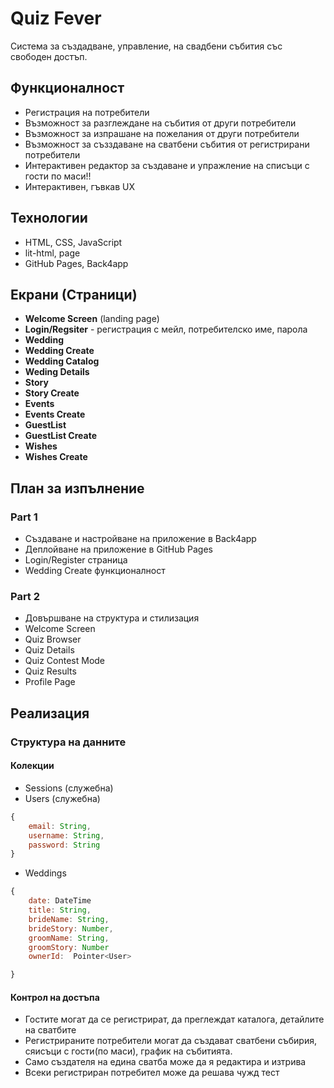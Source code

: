 # Quiz Fever
Система за създадване, управление, на свадбени събития със свободен достъп.

## Функционалност
* Регистрация на потребители
* Възможност за разглеждане на събития от други потребители
* Възможност за изпрашане на пожелания от други потребители
* Възможност за съзздаване на сватбени събития от регистрирани потребители
* Интерактивен редактор за създаване и упражление на списъци с гости по маси!!
* Интерактивен, гъвкав UX

## Технологии
* HTML, CSS, JavaScript
* lit-html, page
* GitHub Pages, Back4app

## Екрани (Страници)
* **Welcome Screen** (landing page)
* **Login/Regsiter** - регистрация с мейл, потребителско име, парола
* **Wedding** 
* **Wedding Create** 
* **Wedding Catalog** 
* **Weding Details** 
* **Story** 
* **Story Create** 
* **Events** 
* **Events Create** 
* **GuestList** 
* **GuestList Create** 
* **Wishes** 
* **Wishes Create** 

## План за изпълнение
### Part 1
* Създаване и настройване на приложение в Back4app
* Деплойване на приложение в GitHub Pages
* Login/Register страница
* Wedding Create функционалност

### Part 2
* Довършване на структура и стилизация
* Welcome Screen
* Quiz Browser
* Quiz Details
* Quiz Contest Mode
* Quiz Results
* Profile Page

## Реализация
### Структура на данните
#### Колекции
* Sessions (служебна)
* Users (служебна)
```javascript
{
    email: String,
    username: String,
    password: String
}
```
* Weddings
```javascript
{
    date: DateTime
    title: String,
    brideName: String,
    brideStory: Number,
    groomName: String,
    groomStory: Number
    ownerId:  Pointer<User>

}
```

#### Контрол на достъпа
* Гостите могат да се регистрират, да преглеждат каталога, детайлите на сватбите
* Регистрираните потребители могат да създават сватбени събирия, сяисъци с гости(по маси), график на събитията. 
* Само създателя на едина сватба може да я редактира и изтрива
* Всеки регистриран потребител може да решава чужд тест



